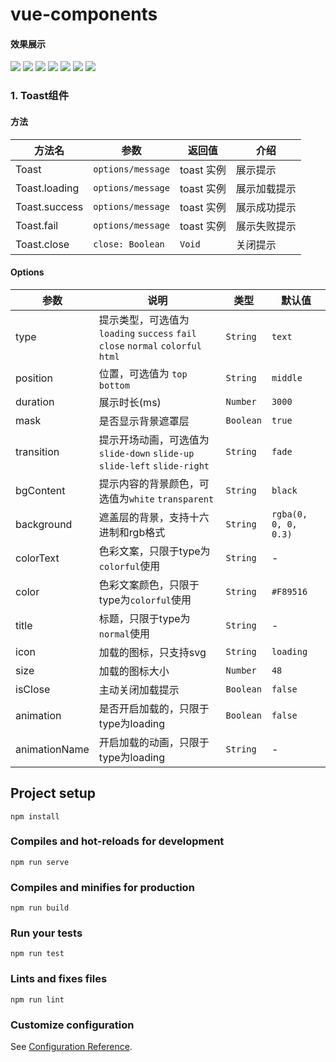 # vue-components

#### 效果展示
![](https://user-gold-cdn.xitu.io/2019/5/23/16ae353e96ecfaf7?w=416&h=740&f=png&s=28898)
![](https://user-gold-cdn.xitu.io/2019/5/23/16ae35407b3a6fa2?w=413&h=733&f=gif&s=188243)
![](https://user-gold-cdn.xitu.io/2019/5/23/16ae35430e58923b?w=413&h=733&f=gif&s=73782)
![](https://user-gold-cdn.xitu.io/2019/5/23/16ae35467c7af239?w=413&h=733&f=gif&s=32598)
![](https://user-gold-cdn.xitu.io/2019/5/23/16ae354c6688b12a?w=413&h=688&f=gif&s=28317)
![](https://user-gold-cdn.xitu.io/2019/5/23/16ae3e51d3029b72?w=361&h=642&f=gif&s=49481)
![](https://user-gold-cdn.xitu.io/2019/5/23/16ae3e5553970921?w=361&h=642&f=gif&s=1201931)

### 1. Toast组件
#### 方法

|       方法名      |          参数        |    返回值  |      介绍      |
|----------------|----------------------|------------|----------------|
| Toast          | `options/message`  | toast 实例 | 展示提示       |
| Toast.loading  | `options/message`  | toast 实例 | 展示加载提示   |
| Toast.success  | `options/message`  | toast 实例 | 展示成功提示   |
| Toast.fail     | `options/message`  | toast 实例 | 展示失败提示   |
| Toast.close    | `close: Boolean`     | `Void`     | 关闭提示       |

#### Options
|       参数    |                                   说明                                   |   类型   | 默认值 |
|---------------|--------------------------------------------------------------------------|----------|--------|
| type     |提示类型，可选值为`loading` `success` `fail` `close` `normal` `colorful` `html`| `String` | `text` |
| position | 位置，可选值为 `top bottom`                    |  `String`  | `middle`   |
| duration | 展示时长(ms)                                   |  `Number`  | `3000`     |
| mask     | 是否显示背景遮罩层                             |  `Boolean` | `true`     |
|transition| 提示开场动画，可选值为`slide-down` `slide-up` `slide-left` `slide-right` |  `String`    | `fade`    |
| bgContent| 提示内容的背景颜色，可选值为`white` `transparent`|  `String`  | `black`    |
|background| 遮盖层的背景，支持十六进制和rgb格式            |  `String`  |  `rgba(0, 0, 0, 0.3)`  |
| colorText| 色彩文案，只限于type为`colorful`使用           |  `String`  | -          |
| color    | 色彩文案颜色，只限于type为`colorful`使用       |  `String`  | `#F89516`  |
| title    | 标题，只限于type为`normal`使用                 |  `String`  | -          |
| icon     | 加载的图标，只支持svg                          |  `String`  | `loading`  |
| size     | 加载的图标大小                                 |  `Number`  | `48`       |
| isClose  | 主动关闭加载提示                               |  `Boolean` | `false`    |
| animation| 是否开启加载的，只限于type为loading            |  `Boolean` | `false`    |
| animationName| 开启加载的动画，只限于type为loading        |  `String`  | -          |

## Project setup
```
npm install
```

### Compiles and hot-reloads for development
```
npm run serve
```

### Compiles and minifies for production
```
npm run build
```

### Run your tests
```
npm run test
```

### Lints and fixes files
```
npm run lint
```

### Customize configuration
See [Configuration Reference](https://cli.vuejs.org/config/).
